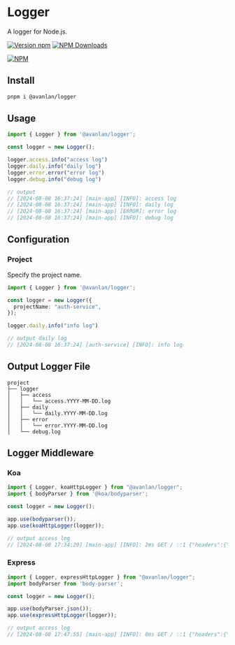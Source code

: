 # Logger

A logger for Node.js.

[![Version npm](https://img.shields.io/npm/v/@avanlan/logger.svg?style=flat-square)](https://www.npmjs.com/package/@avanlan/logger)
[![NPM Downloads](https://img.shields.io/npm/dw/%40avanlan%2Flogger)](https://www.npmjs.com/package/@avanlan/logger)

[![NPM](https://nodei.co/npm/@avanlan/logger.png?downloads=true&downloadRank=true)](https://nodei.co/npm/@avanlan/logger/)

## Install

```bash
pnpm i @avanlan/logger
```

## Usage

```ts
import { Logger } from '@avanlan/logger';

const logger = new Logger();

logger.access.info("access log")
logger.daily.info("daily log")
logger.error.error("error log")
logger.debug.info("debug log")

// output
// [2024-08-08 16:37:24] [main-app] [INFO]: access log
// [2024-08-08 16:37:24] [main-app] [INFO]: daily log
// [2024-08-08 16:37:24] [main-app] [ERROR]: error log
// [2024-08-08 16:37:24] [main-app] [INFO]: debug log
```

## Configuration

### Project

Specify the project name.

```ts
import { Logger } from '@avanlan/logger';

const logger = new Logger({
  projectName: "auth-service",
});

logger.daily.info("info log")

// output daily log
// [2024-08-08 16:37:24] [auth-service] [INFO]: info log
```

## Output Logger File

```
project
├── logger
│   ├── access
│   │   └── access.YYYY-MM-DD.log
│   ├── daily
│   │   └── daily.YYYY-MM-DD.log
│   ├── error
│   │   └── error.YYYY-MM-DD.log
│   └── debug.log
```

## Logger Middleware

### Koa

```ts
import { Logger, koaHttpLogger } from "@avanlan/logger";
import { bodyParser } from '@koa/bodyparser';

const logger = new Logger();

app.use(bodyparser());
app.use(koaHttpLogger(logger));

// output access log
// [2024-08-08 17:34:20] [main-app] [INFO]: 2ms GET / ::1 {"headers":{"host":"localhost:8044","user-agent":"curl/8.6.0","accept":"*/*"},"query":{},"body":{}}
```

### Express

```ts
import { Logger, expressHttpLogger } from "@avanlan/logger";
import bodyParser from 'body-parser';

const logger = new Logger();

app.use(bodyParser.json());
app.use(expressHttpLogger(logger));

// output access log
// [2024-08-08 17:47:55] [main-app] [INFO]: 0ms GET / ::1 {"headers":{"host":"localhost:5834","user-agent":"curl/8.6.0","accept":"*/*"},"query":{}}
```
